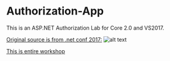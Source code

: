 # Authorization-App
This is an ASP.NET Authorization Lab for Core 2.0 and VS2017.

[Original source is from .net conf 2017:](https://channel9.msdn.com/Events/dotnetConf/2017/T324) ![alt text](./misc/dotnet.png=40x40 ".NetConf-2017")


[This is entire workshop](https://github.com/blowdart/AspNetAuthorizationWorkshop/tree/core2)
